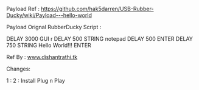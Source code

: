 Payload Ref : https://github.com/hak5darren/USB-Rubber-Ducky/wiki/Payload---hello-world


Payload Orignal RubberDucky Script :

DELAY 3000
GUI r
DELAY 500
STRING notepad
DELAY 500
ENTER
DELAY 750
STRING Hello World!!!
ENTER


Ref By : www.dishantrathi.tk


Changes: 

1 :
2 : Install Plug n Play